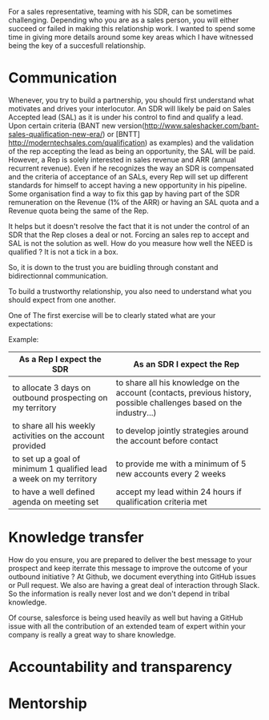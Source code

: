 
For a sales representative, teaming with his SDR, can be sometimes challenging. Depending who you are as a sales person, you will either succeed or failed in making this relationship work.
I wanted to spend some time in giving more details around some key areas which I have witnessed being the key of a succesfull relationship.


# Communication


Whenever, you try to build a partnership, you should first understand what motivates and drives your interlocutor.
An SDR will likely be paid on Sales Accepted lead (SAL) as it is under his control to find and qualify a lead. Upon certain criteria (BANT new version(http://www.saleshacker.com/bant-sales-qualification-new-era/) or [BNTT] http://moderntechsales.com/qualification) as examples) and the validation of the rep accepting the lead as being an opportunity, the SAL will be paid. 
However, a Rep is solely interested in sales revenue and ARR (annual recurrent revenue). Even if he recognizes the way an SDR is compensated and the criteria of acceptance of an SALs, every Rep will set up different standards for himself to accept having a new opportunity in his pipeline. 
Some organisation find a way to fix this gap by having part of the SDR remuneration on the Revenue (1% of the ARR) or having an SAL quota and a Revenue quota being the same of the Rep.

It helps but it doesn't resolve the fact that it is not under the control of an SDR that the Rep closes a deal or not. 
Forcing an sales rep to accept and SAL is not the solution as well. How do you measure how well the NEED is qualified ? It is not a tick in a box.

So, it is down to the trust you are buidling through constant and bidirectionnal communication.

To build a trustworthy relationship, you also need to understand what you should expect from one another.

One of The first exercise will be to clearly stated what are your expectations:

Example:

As a Rep I expect the SDR | As an SDR I expect the Rep |
----|------|
to allocate 3 days on outbound prospecting on my territory | to share all his knowledge on the account (contacts, previous history, possible challenges based on the industry...) |
to share all his weekly activities on the account provided | to develop jointly strategies around the account before contact
to set up a goal of minimum 1 qualified lead a week on my territory | to provide me with a minimum of 5 new accounts every 2 weeks |
to have a well defined agenda on meeting set | accept my lead within 24 hours if qualification criteria met|



# Knowledge transfer

How do you ensure, you are prepared to deliver the best message to your prospect and keep iterrate this message to improve the outcome of your outbound initiative ?
At Github, we document everything into GitHub issues or Pull request. We also are having a great deal of interaction through Slack. So the information is really never lost and we don't depend in tribal knowledge.

Of course, salesforce is being used heavily as well but having a GitHub issue with all the contribution of an extended team of expert within your company is really a great way to share knowledge.


# Accountability and transparency


# Mentorship









